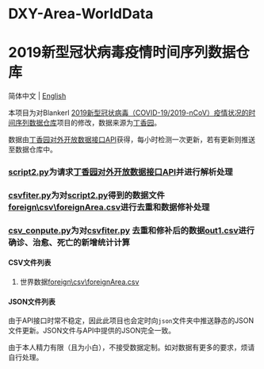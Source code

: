 # DXY-Area-WorldData
# 2019新型冠状病毒疫情时间序列数据仓库

简体中文 | [English](README.en.md)

本项目为对Blankerl [2019新型冠状病毒（COVID-19/2019-nCoV）疫情状况的时间序列数据仓库](https://github.com/BlankerL/DXY-COVID-19-Data)项目的修改，数据来源为[丁香园](https://3g.dxy.cn/newh5/view/pneumonia)。

数据由[丁香园对外开放数据接口API](https://lab.isaaclin.cn/nCoV/api/area)获得，每小时检测一次更新，若有更新则推送至数据仓库中。
### [script2.py](script2.py)为请求[丁香园对外开放数据接口API](https://lab.isaaclin.cn/nCoV/api/area)并进行解析处理
### [csvfiter.py](csvfiter.py)为对[script2.py](script2.py)得到的数据文件[foreign\csv\foreignArea.csv](foreign\csv\foreignArea.csv)进行去重和数据修补处理
### [csv_conpute.py](csv_conpute.py)为对[csvfiter.py](csvfiter.py) 去重和修补后的数据[out1.csv](out1.csv)进行确诊、治愈、死亡的新增统计计算

#### CSV文件列表
1. 世界数据[foreign\csv\foreignArea.csv](foreign\csv\foreignArea.csv)


#### JSON文件列表
由于API接口时常不稳定，因此此项目也会定时向`json`文件夹中推送静态的JSON文件更新。JSON文件与API中提供的JSON完全一致。

由于本人精力有限（且为小白），不接受数据定制。如对数据有更多的要求，烦请自行处理。
